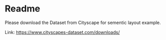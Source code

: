 # Readme

Please download the Dataset from Cityscape for sementic layout example.

Link: https://www.cityscapes-dataset.com/downloads/
